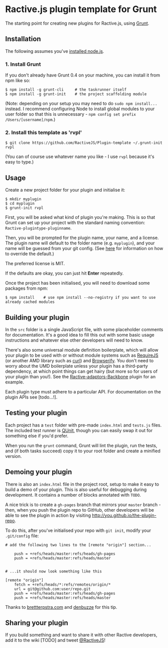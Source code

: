Ractive.js plugin template for Grunt
====================================

The starting point for creating new plugins for Ractive.js, using [Grunt](http://gruntjs.com).

Installation
------------

The following assumes you've [installed node.js](http://nodejs.org/).

### 1. Install Grunt

If you don't already have Grunt 0.4 on your machine, you can install it from npm like so:

```shell
$ npm install -g grunt-cli     # the taskrunner itself
$ npm install -g grunt-init    # the project scaffolding module
```

(Note: depending on your setup you may need to do `sudo npm install...` instead. I recommend configuring Node to install global modules to your user folder so that this is unnecessary - `npm config set prefix /Users/[username]/npm`.)

### 2. Install this template as 'rvpl'

```shell
$ git clone https://github.com/RactiveJS/Plugin-template ~/.grunt-init rvpl
```

(You can of course use whatever name you like - I use `rvpl` because it's easy to type.)



Usage
-----

Create a new project folder for your plugin and initialise it:

```shell
$ mkdir myplugin
$ cd myplugin
$ grunt-init rvpl
```

First, you will be asked what kind of plugin you're making. This is so that Grunt can set up your project with the standard naming convention: `Ractive-plugintype-pluginname`.

Then, you will be prompted for the plugin name, your name, and a license. The plugin name will default to the folder name (e.g. `myplugin`), and your name will be guessed from your git config. (See [here](http://gruntjs.com/project-scaffolding#specifying-default-prompt-answers) for information on how to override the default.)

The preferred license is MIT.

If the defaults are okay, you can just hit **Enter** repeatedly.

Once the project has been initialised, you will need to download some packages from npm:

```shell
$ npm install    # use npm install --no-registry if you want to use already cached modules
```


Building your plugin
--------------------

In the `src` folder is a single JavaScript file, with some placeholder comments for documentation. It's a good idea to fill this out with some basic usage instructions and whatever else other developers will need to know.

There's also some universal module definition boilerplate, which will allow your plugin to be used with or without module systems such as [RequireJS](http://requirejs.org/) (or another AMD library such as [curl](https://github.com/cujojs/curl)) and [Browserify](http://browserify.org/). You don't need to worry about the UMD boilerplate unless your plugin has a third-party dependency, at which point things can get hairy (but more so for users of your plugin than you!). See the [Ractive-adaptors-Backbone](https://github.com/RactiveJS/Ractive-adaptors-Backbone) plugin for an example.

Each plugin type must adhere to a particular API. For documentation on the plugin APIs see [todo...!].



Testing your plugin
-------------------

Each project has a `test` folder with pre-made `index.html` and `tests.js` files. The included test runner is [QUnit](http://qunitjs.com/), though you can easily swap it out for something else if you'd prefer.

When you run the `grunt` command, Grunt will lint the plugin, run the tests, and (if both tasks succeed) copy it to your root folder and create a minified version.



Demoing your plugin
-------------------

There is also an `index.html` file in the project root, setup to make it easy to build a demo of your plugin. This is also useful for debugging during development. It contains a number of blocks annotated with `TODO`.

A nice trick is to create a `gh-pages` branch that mirrors your `master` branch - then, when you push the plugin repo to GitHub, other developers will be able to see the plugin in action by visiting http://you.github.io/the-plugin-repo.

To do this, after you've initialised your repo with `git init`, modify your `.git/config` file:

```
# add the following two lines to the [remote "origin"] section...

    push = +refs/heads/master:refs/heads/gh-pages
    push = +refs/heads/master:refs/heads/master


# ...it should now look something like this

[remote "origin"]
    fetch = +refs/heads/*:refs/remotes/origin/*
    url = git@github.com:user/repo.git
    push = +refs/heads/master:refs/heads/gh-pages
    push = +refs/heads/master:refs/heads/master
```

Thanks to [brettterpstra.com](http://brettterpstra.com/2012/09/26/github-tip-easily-sync-your-master-to-github-pages/) and [denbuzze](http://stackoverflow.com/a/7472481) for this tip.



Sharing your plugin
-------------------

If you build something and want to share it with other Ractive developers, add it to the wiki [TODO] and tweet [@RactiveJS](http://ractivejs.org)!